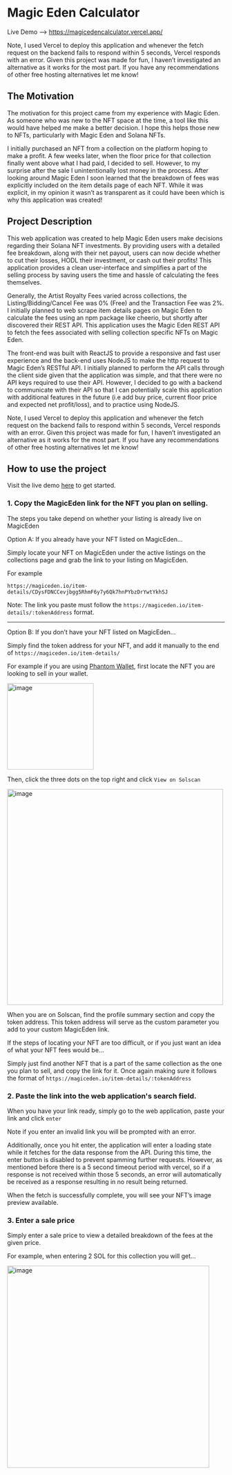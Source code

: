 # Magic Eden Calculator

Live Demo --> https://magicedencalculator.vercel.app/

Note, I used Vercel to deploy this application and whenever the fetch request on the backend fails to respond within 5 seconds, Vercel responds with an error. Given this project was made for fun, I haven’t investigated an alternative as it works for the most part. If you have any recommendations of other free hosting alternatives let me know!

## The Motivation
The motivation for this project came from my experience with Magic Eden. As someone who was new to the NFT space at the time, a tool like this would have helped me make a better decision. I hope this helps those new to NFTs, particularly with Magic Eden and Solana NFTs. 

I initially purchased an NFT from a collection on the platform hoping to make a profit. A few weeks later, when the floor price for that collection finally went above what I had paid, I decided to sell. However, to my surprise after the sale I unintentionally lost money in the process. After looking around Magic Eden I soon learned that the breakdown of fees was explicitly included on the item details page of each NFT. While it was explicit, in my opinion it wasn’t as transparent as it could have been which is why this application was created! 


## Project Description
This web application was created to help Magic Eden users make decisions regarding their Solana NFT investments. By providing users with a detailed fee breakdown, along with their net payout, users can now decide whether to cut their losses, HODL their investment, or cash out their profits! This application provides a clean user-interface and simplifies a part of the selling process by saving users the time and hassle of calculating the fees themselves. 

Generally, the Artist Royalty Fees varied across collections, the Listing/Bidding/Cancel Fee was 0% (Free) and the Transaction Fee was 2%. I initially planned to web scrape item details pages on Magic Eden to calculate the fees using an npm package like cheerio, but shortly after discovered their REST API. This application uses the Magic Eden REST API to fetch the fees associated with selling collection specific NFTs on Magic Eden. 

The front-end was built with ReactJS to provide a responsive and fast user experience and the back-end uses NodeJS to make the http request to Magic Eden’s RESTful API. I initially planned to perform the API calls through the client side given that the application was simple, and that there were no API keys required to use their API. However, I decided to go with a backend to communicate with their API so that I can potentially scale this application with additional features in the future (i.e add buy price, current floor price and expected net profit/loss), and to practice using NodeJS. 

Note, I used Vercel to deploy this application and whenever the fetch request on the backend fails to respond within 5 seconds, Vercel responds with an error. Given this project was made for fun, I haven’t investigated an alternative as it works for the most part. If you have any recommendations of other free hosting alternatives let me know!

## How to use the project

Visit the live demo [here](https://magicedencalculator.vercel.app/) to get started.

### 1.	Copy the MagicEden link for the NFT you plan on selling.

   The steps you take depend on whether your listing is already live on MagicEden

   Option A: If you already have your NFT listed on MagicEden...
   
   Simply locate your NFT on MagicEden under the active listings on the collections page and grab the link to your listing on MagicEden.

   For example 
    
    https://magiceden.io/item-details/CDysFDNCCevjbgg5RhmF6y7y6Qk7hnPYbzDrYwtYkhSJ

   Note: The link you paste must follow the `https://magiceden.io/item-details/:tokenAddress` format.

---
    
    
   Option B: If you don’t have your NFT listed on MagicEden...

   Simply find the token address for your NFT, and add it manually to the end of `https://magiceden.io/item-details/`
   
   For example if you are using [Phantom Wallet](https://phantom.app/), first locate the NFT you are looking to sell in your wallet.
    
   <img width="200" alt="image" src="https://user-images.githubusercontent.com/69360970/167263659-35d04601-88c6-4528-bdde-a33d66582bac.png">


   Then, click the three dots on the top right and click `View on Solscan`
   
   <img width="500px" alt="image" src="https://user-images.githubusercontent.com/69360970/167264064-88974510-bc91-4bb3-a109-68e9eb66b542.png">

   When you are on Solscan, find the profile summary section and copy the token address. This token address will serve as the custom parameter you add        to your custom MagicEden link.
   
   If the steps of locating your NFT are too difficult, or if you just want an idea of what your NFT fees would be...
   
   Simply just find another NFT that is a part of the same collection as the one you plan to sell, and copy the link for it. Once again making sure it        follows the format of `https://magiceden.io/item-details/:tokenAddress`
   
   ### 2.	Paste the link into the web application's search field.

   When you have your link ready, simply go to the web application, paste your link and click `enter`
   
   Note if you enter an invalid link you will be prompted with an error. 
   
   Additionally, once you hit enter, the application will enter a loading state while it fetches for the data response from the API. During this time, the    enter button is disabled to prevent spamming further requests. However, as mentioned before there is a 5 second timeout period with vercel, so if a        response is not received within those 5 seconds, an error will automatically be received as a response resulting in no result being returned.
   
   When the fetch is successfully complete, you will see your NFT’s image preview available. 
   
   ### 3.	Enter a sale price
   
   Simply enter a sale price to view a detailed breakdown of the fees at the given price.
   
   For example, when entering 2 SOL for this collection you will get…
   
   <img width="468" alt="image" src="https://user-images.githubusercontent.com/69360970/167264497-84118faf-a442-4173-b9b7-c2df6f27e2e6.png">
